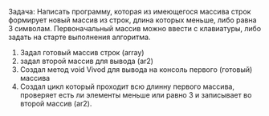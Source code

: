 Задача: Написать программу, которая из имеющегося массива строк формирует новый массив из строк, длина которых меньше, либо равна 3 символам. Первоначальный массив можно ввести с клавиатуры, либо задать на старте выполнения алгоритма. 

1. Задал готовый массив строк (array)
2. задал второй массив для вывода (ar2)
3. Создал метод void Vivod для вывода на консоль первого (готовый) массива
4. Создал цикл который проходит всю длинну первого массива, проверяет есть ли элементы меньше или равно 3 и записывает во второй массив (ar2).